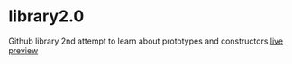 # library2.0
Github library 2nd attempt to learn about prototypes and constructors
[live preview](https://ashluchowa.github.io/library2.0)
